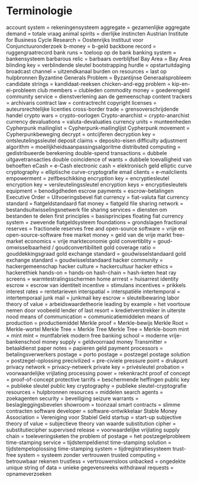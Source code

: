 # Terminologie

account system = rekeningensysteem
aggregate = gezamenlijke
aggregate demand = totale vraag
animal spirits = dierlijke instincten
Austrian Institute for Business Cycle Research = Oostenrijks Instituut voor Conjunctuuronderzoek
b-money = b-geld
backbone record = ruggengraatrecord
bank runs = toeloop op de bank
banking system = bankensysteem
barbarous relic = barbaars overblijfsel
Bay Area = Bay Area
blinding key = verblindende sleutel
bootstrapping hurdle = opstartuitdaging
broadcast channel = uitzendkanaal
burden on resources = last op hulpbronnen
Byzantine Generals Problem = Byzantijnse Generaalsprobleem
candidate strings = kandidaat-reeksen
chicken-and-egg problem = kip-en-ei-probleem
club members = clubleden
commodity money = goederengeld
community service = dienstverlening aan de gemeenschap
content trackers = archivaris
contract law = contractrecht
copyright licenses = auteursrechtelijke licenties
cross-border trade = grensoverschrijdende handel
crypto wars = crypto-oorlogen
Crypto-anarchist = crypto-anarchist
currency devaluations = valuta-devaluaties
currency units = munteenheden
Cypherpunk mailinglist = Cypherpunk-mailinglijst
Cypherpunk movement = Cypherpunkbeweging
decrypt = ontcijferen
decryption key = ontsleutelingssleutel
deposit claims = deposito-eisen
difficulty adjustment algorithm = moeilijkheidsaanpassingsalgoritme
distributed computing = gedistribueerde berekening
double-spend transactions = dubbele uitgavetransacties
double coincidence of wants = dubbele toevalligheid van behoeften 
eCash = e-Cash
electronic cash = elektronisch geld
elliptic curve cryptography = elliptische curve-cryptografie
email clients = e-mailclients
empowerment = zelfbeschikking
encryption key = encryptiesleutel
encryption key = versleutelingssleutel
encryption keys = encryptiesleutels
equipment = benodigdheden
escrow payments = escrow-betalingen
Executive Order = Uitvoeringsbevel
fiat currency = fiat-valuta
fiat currency standard = fiatgeldstandaard
fiat money = fiatgeld
file sharing network = bestandsuitwisselingsnetwerk
file sharing services = diensten om bestanden te delen
first principles = basisprincipes
floating fiat currency system = zwevende fiatgeldsysteem
foundations = grondslagen
fractional reserves = fractionele reserves
free and open-source software = vrije en open-source-software
free market money = geld van de vrije markt
free-market economics = vrije markteconomie
gold convertiblity = goud-omwisselbaarheid / goudconvertibiliteit
gold coverage ratio = gouddekkingsgraad
gold exchange standard = goudwisselstandaard
gold exchange standard = goudwisselstandaard
hacker community = hackergemeenschap
hacker culture = hackercultuur
hacker ethics = hackerethiek
hands-on = hands-on
hash-chain = hash-keten
heat ray screens = warmtestralingsschermen
home arrrest = huisarrest
identity escrow = escrow van identiteit
incentive = stimulans
incentives = prikkels
interest rates = rentetarieven
interspatial = interspatiële
intertemporal = intertemporaal
junk mail = junkmail
key escrow = sleutelbewaring
labor theory of value = arbeidswaardetheorie
leading by example = het voortouw nemen door voobeeld
lender of last resort = kredietverstrekker in uiterste nood
means of communication = communicatiemiddelen
means of production = productiemiddel
Merkle proof = Merkle-bewijs
Merkle Root = Merkle-wortel
Merkle Tree = Merkle Tree
Merkle Tree = Merkle-boom
mint = mint
mint = muntfabriek
modern free banking school = moderne vrije-bankenschool
money supply = geldvoorraad
money Transmitter = betaaldienst
paper notes = papieren geld
payment processors = betalingsverwerkers
postage = porto
postage = postzegel
postage solution = postzegel-oplossing
precivilized = pre-civiele
pressure point = drukpunt
privacy network = privacy-netwerk
private key = privésleutel
probation = voorwaardelijke vrijlating
processing power = rekenkracht
proof of concept = proof-of-concept
protective tarrifs = beschermende heffingen
public key = publieke sleutel
public key cryptography = publieke sleutel-cryptografie
resources = hulpbronnen
resources = middelen
search agents = zoekagenten
security = beveiliging
seizure warrants = beslagleggingsbevelen
showroom = toonzaal
smart contracts = slimme contracten
software developer = software-ontwikkelaar
Stable Money Association = Vereniging voor Stabiel Geld
startup = start-up
subjective theory of value = subjectieve theory van waarde
substitution cipher = substitutiecipher
supervised release = voorwaardelijke vrijlating
supply chain = toeleveringsketen
the problem of postage = het postzegelprobleem
time-stamping service = tijdstempeldienst
time-stamping solution = tijdstempeloplossing
time-stamping system = tijdregistratiesysteem
trust-free system = systeem zonder vertrouwen
trusted computing = betrouwbaar rekenen
trustless = vertrouwensloos
unbacked = ongedekte
unique string of data = unieke gegevensreeks
withdrawal requests = opnameverzoeken

